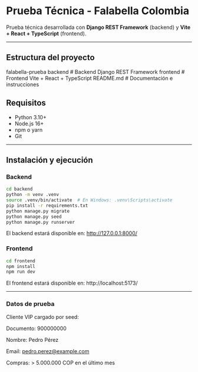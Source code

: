 # Prueba Técnica - Falabella Colombia

Prueba técnica desarrollada con **Django REST Framework** (backend) y **Vite + React + TypeScript** (frontend).

---

## Estructura del proyecto

falabella-prueba
backend # Backend Django REST Framework
frontend # Frontend Vite + React + TypeScript
README.md # Documentación e instrucciones

## Requisitos

- Python 3.10+
- Node.js 16+
- npm o yarn
- Git

---

## Instalación y ejecución

### Backend

```bash
cd backend
python -m venv .venv
source .venv/bin/activate  # En Windows: .venv\Scripts\activate
pip install -r requirements.txt
python manage.py migrate
python manage.py seed
python manage.py runserver
```

El backend estará disponible en: http://127.0.0.1:8000/

### Frontend

```bash
cd frontend
npm install
npm run dev
```

El frontend estará disponible en: http://localhost:5173/

---

### Datos de prueba

Cliente VIP cargado por seed:

Documento: 900000000

Nombre: Pedro Pérez

Email: pedro.perez@example.com

Compras: > 5.000.000 COP en el último mes
